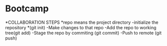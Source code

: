 # Bootcamp
*COLLABORATION STEPS *repo means the project directory
-initialize the repository *(git init)
-Make changes to that repo
-Add the repo to working tree(git add)
-Stage the repo by commiting (git commit)
-Push to remote (git push)